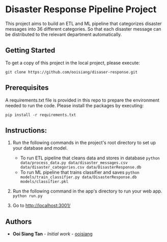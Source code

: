 # Disaster Response Pipeline Project
This project aims to build an ETL and ML pipeline that categorizes disaster messages into 36 different categories. So that each disaster message can be distributed to the relevant department automatically.


## Getting Started

To get a copy of this project in the local project, please execute:
```
git clone https://github.com/ooisiang/disaser-response.git 
```

## Prerequisites

A requirements.txt file is provided in this repo to prepare the environment needed to run the code.
Please install the packages by executing:
```
pip install -r requirements.txt
```

## Instructions:

1. Run the following commands in the project's root directory to set up your database and model.

    - To run ETL pipeline that cleans data and stores in database
        `python data/process_data.py data/disaster_messages.csv data/disaster_categories.csv data/DisasterResponse.db`
    - To run ML pipeline that trains classifier and saves
        `python models/train_classifier.py data/DisasterResponse.db models/classifier.pkl`

2. Run the following command in the app's directory to run your web app.
    `python run.py`

3. Go to [http://localhost:3001/](http://localhost:3001/)

## Authors

* **Ooi Siang Tan** - *Initial work* - [ooisiang](https://github.com/ooisiang)
